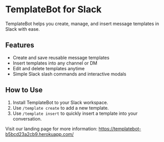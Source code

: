 
# TemplateBot for Slack

TemplateBot helps you create, manage, and insert message templates in Slack with ease.

## Features
- Create and save reusable message templates
- Insert templates into any channel or DM
- Edit and delete templates anytime
- Simple Slack slash commands and interactive modals

## How to Use
1. Install TemplateBot to your Slack workspace.
2. Use `/template create` to add a new template.
3. Use `/template insert` to quickly insert a template into your conversation.

Visit our landing page for more information:
https://templatebot-b5bcd23a2cb9.herokuapp.com/
